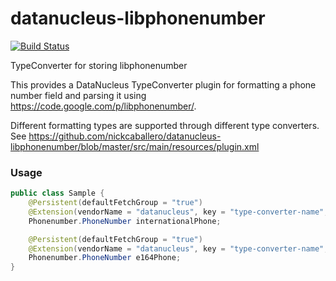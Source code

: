 datanucleus-libphonenumber
====================================

[![Build Status](https://travis-ci.org/nickcaballero/datanucleus-libphonenumber.svg?branch=master)](https://travis-ci.org/nickcaballero/datanucleus-libphonenumber)

TypeConverter for storing libphonenumber

This provides a DataNucleus TypeConverter plugin for formatting a phone number field and parsing it using https://code.google.com/p/libphonenumber/.

Different formatting types are supported through different type converters. See https://github.com/nickcaballero/datanucleus-libphonenumber/blob/master/src/main/resources/plugin.xml

### Usage
```java
public class Sample {
    @Persistent(defaultFetchGroup = "true")
    @Extension(vendorName = "datanucleus", key = "type-converter-name", value = "libphonenumber-international")
    Phonenumber.PhoneNumber internationalPhone;

    @Persistent(defaultFetchGroup = "true")
    @Extension(vendorName = "datanucleus", key = "type-converter-name", value = "libphonenumber-e164")
    Phonenumber.PhoneNumber e164Phone;
}
```
